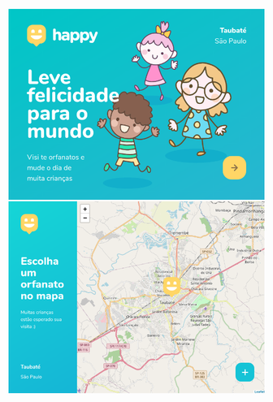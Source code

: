 ![Alt text](./public/images/happy-index.png?raw=true "Index Page")  
![Alt text](./public/images/happy-orphanages-loc.png?raw=true "Orphanages locations page")  